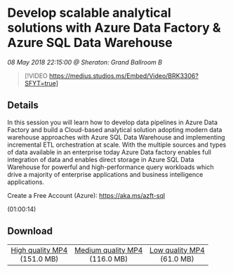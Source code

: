 # Develop scalable analytical solutions with Azure Data Factory & Azure SQL Data Warehouse

*08 May 2018 22:15:00 @ Sheraton: Grand Ballroom B*

> [!VIDEO https://medius.studios.ms/Embed/Video/BRK3306?SFYT=true]

## Details

<p>In this session you will learn how to develop data pipelines in Azure Data Factory and build a Cloud-based analytical solution adopting modern data warehouse approaches with Azure SQL Data Warehouse and implementing incremental ETL orchestration at scale. With the multiple sources and types of data available in an enterprise today Azure Data factory enables full integration of data and enables direct storage in Azure SQL Data Warehouse for powerful and high-performance query workloads which drive a majority of enterprise applications and business intelligence applications.</p><p>Create a Free Account (Azure): <a href="https://aka.ms/azft-sql">https://aka.ms/azft-sql</a></p> (01:00:14)

## Download

||||
|:--:|:----:|:-:|
|[High quality MP4](https://sec.ch9.ms/ch9/d493/c51f3990-014f-4cdf-bbc4-8b5f02a5d493/BRK3306_high.mp4)<br />(151.0 MB)|[Medium quality MP4](https://sec.ch9.ms/ch9/d493/c51f3990-014f-4cdf-bbc4-8b5f02a5d493/BRK3306_mid.mp4)<br />(116.0 MB)|[Low quality MP4](https://sec.ch9.ms/ch9/d493/c51f3990-014f-4cdf-bbc4-8b5f02a5d493/BRK3306.mp4)<br />(61.0 MB)|